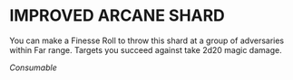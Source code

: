 ﻿# IMPROVED ARCANE SHARD

You can make a Finesse Roll to throw this shard at a group of adversaries within Far range. Targets you succeed against take 2d20 magic damage.

*Consumable*
